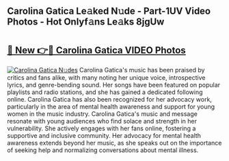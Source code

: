 ## Carolina Gatica Le𝚊ked N𝚞de - Part-1UV Video Photos - Hot Onlyf𝚊ns Le𝚊ks 8jgUw

# <h2><a href="http://ab32095.deff.icu/?id=Carolina+Gatica">🔗 New 👉🔴 Carolina Gatica VIDEO Photos</a></h2>

[![Carolina Gatica N𝚞des](https://i.imgur.com/rIISA9y.gif)](http://ab32095.deff.icu/?id=Carolina+Gatica)
Carolina Gatica's music has been praised by critics and fans alike, with many noting her unique voice, introspective lyrics, and genre-bending sound. Her songs have been featured on popular playlists and radio stations, and she has gained a dedicated following online. Carolina Gatica has also been recognized for her advocacy work, particularly in the area of mental health awareness and support for young women in the music industry. Carolina Gatica's music and message resonate with young audiences who find solace and strength in her vulnerability. She actively engages with her fans online, fostering a supportive and inclusive community. Her advocacy for mental health awareness extends beyond her music, as she speaks out on the importance of seeking help and normalizing conversations about mental illness.
